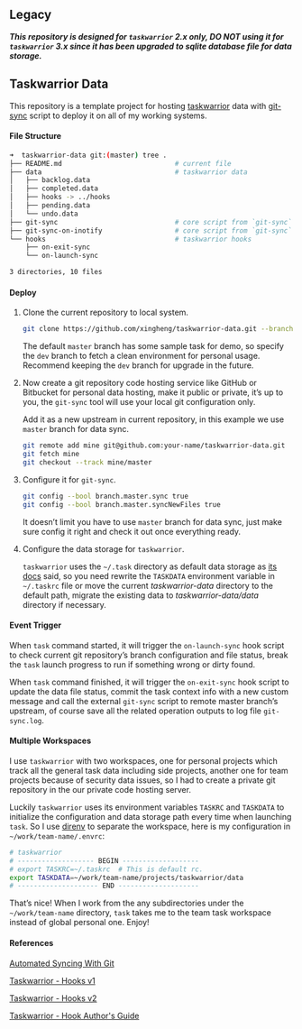 ## Legacy

***This repository is designed for `taskwarrior` 2.x only, DO NOT using it for `taskwarrior` 3.x since it has been upgraded to sqlite database file for data storage.***



## Taskwarrior Data

This repository is a template project for hosting [taskwarrior](https://taskwarrior.org/) data with [git-sync](https://github.com/simonthum/git-sync) script to deploy it on all of my working systems.




#### File Structure

```bash
➜  taskwarrior-data git:(master) tree .
├── README.md                            # current file
├── data                                 # taskwarrior data
│   ├── backlog.data
│   ├── completed.data
│   ├── hooks -> ../hooks
│   ├── pending.data
│   └── undo.data
├── git-sync                             # core script from `git-sync`
├── git-sync-on-inotify                  # core script from `git-sync`
└── hooks                                # taskwarrior hooks
    ├── on-exit-sync
    └── on-launch-sync

3 directories, 10 files
```



#### Deploy

1. Clone the current repository to local system.

   ```bash
   git clone https://github.com/xingheng/taskwarrior-data.git --branch dev
   ```

   The default `master` branch has some sample task for demo, so specify the `dev` branch to fetch a clean environment for personal usage. Recommend keeping the `dev` branch for upgrade in the future.

2. Now create a git repository code hosting service like GitHub or Bitbucket for personal data hosting, make it public or private, it’s up to you, the `git-sync` tool will use your local git configuration only.

    Add it as a new upstream in current repository, in this example we use `master` branch for data sync.

    ```bash
    git remote add mine git@github.com:your-name/taskwarrior-data.git
    git fetch mine
    git checkout --track mine/master
    ```

3. Configure it for `git-sync`.

    ```bash
    git config --bool branch.master.sync true
    git config --bool branch.master.syncNewFiles true
    ```

    It doesn’t limit you have to use `master` branch for data sync, just make sure config it right and check it out once everything ready.

4. Configure the data storage for `taskwarrior`.

    `taskwarrior` uses the `~/.task` directory as default data storage as [its docs](https://taskwarrior.org/docs/introduction.html) said, so you need rewrite the `TASKDATA` environment variable in `~/.taskrc` file or move the current *taskwarrior-data* directory to the default path, migrate the existing data to *taskwarrior-data/data* directory if necessary.



#### Event Trigger

When `task` command started, it will trigger the `on-launch-sync` hook script to check current git repository’s branch configuration and file status, break the `task` launch progress to run if something wrong or dirty found.

When `task` command finished, it will trigger the `on-exit-sync` hook script to update the data file status, commit the task context info with a new custom message and call the external `git-sync` script to remote master branch’s upstream, of course save all the related operation outputs to log file `git-sync.log`.



#### Multiple Workspaces

I use `taskwarrior` with two workspaces, one for personal projects which track all the general task data including side projects, another one for team projects because of security data issues, so I had to create a private git repository in the our private code hosting server.

Luckily `taskwarrior` uses its environment variables `TASKRC` and `TASKDATA` to initialize the configuration and data storage path every time when launching `task`. So I use [direnv](https://direnv.net/) to separate the workspace, here is my configuration in `~/work/team-name/.envrc`:

```bash
# taskwarrior
# ------------------- BEGIN -------------------
# export TASKRC=~/.taskrc  # This is default rc.
export TASKDATA=~/work/team-name/projects/taskwarrior/data
# -------------------- END --------------------
```

That’s nice! When I work from the any subdirectories under the `~/work/team-name` directory, `task` takes me to the team task workspace instead of global personal one. Enjoy!



#### References

[Automated Syncing With Git](https://worthe-it.co.za/blog/2016-08-13-automated-syncing-with-git.html)

[Taskwarrior - Hooks v1](https://taskwarrior.org/docs/hooks.html)

[Taskwarrior - Hooks v2](https://taskwarrior.org/docs/hooks2.html)

[Taskwarrior - Hook Author's Guide](https://taskwarrior.org/docs/hooks_guide.html)

